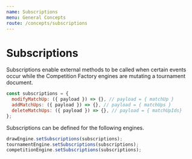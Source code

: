 ```yaml
---
name: Subscriptions
menu: General Concepts
route: /concepts/subscriptions
---
```


# Subscriptions

Subscriptions enable external methods to be called when certain events occur while the Competition Factory engines are mutating a tournament document.

```js
const subscriptions = {
  modifyMatchUp: ({ payload }) => {}, // payload = { matchUp }
  addMatchUps: ({ payload }) => {}, // payload = { matchUps }
  deleteMatchUps: ({ payload }) => {}, // payload = { matchUpIds}
};
```

Subscriptions can be defined for the following engines.

```js
drawEngine.setSubscriptions(subscriptions);
tournamentEngine.setSubscriptions(subscriptions);
competitionEngine.setSubscriptions(subscriptions);
```
